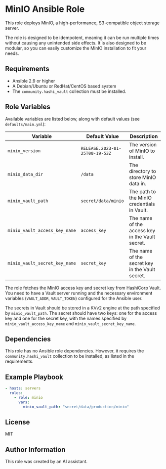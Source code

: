 # MinIO Ansible Role

This role deploys MinIO, a high-performance, S3-compatible object storage server.

The role is designed to be idempotent, meaning it can be run multiple times without causing any unintended side effects. It is also designed to be modular, so you can easily customize the MinIO installation to fit your needs.

## Requirements

- Ansible 2.9 or higher
- A Debian/Ubuntu or RedHat/CentOS based system
- The `community.hashi_vault` collection must be installed.

## Role Variables

Available variables are listed below, along with default values (see `defaults/main.yml`):

| Variable                      | Default Value                    | Description                                       |
| ----------------------------- | -------------------------------- | ------------------------------------------------- |
| `minio_version`               | `RELEASE.2023-01-25T00-19-53Z`   | The version of MinIO to install.                  |
| `minio_data_dir`              | `/data`                          | The directory to store MinIO data in.             |
| `minio_vault_path`            | `secret/data/minio`              | The path to the MinIO credentials in Vault.       |
| `minio_vault_access_key_name` | `access_key`                     | The name of the access key in the Vault secret.   |
| `minio_vault_secret_key_name` | `secret_key`                     | The name of the secret key in the Vault secret.   |

The role fetches the MinIO access key and secret key from HashiCorp Vault. You need to have a Vault server running and the necessary environment variables (`VAULT_ADDR`, `VAULT_TOKEN`) configured for the Ansible user.

The secrets in Vault should be stored in a KVv2 engine at the path specified by `minio_vault_path`. The secret should have two keys: one for the access key and one for the secret key, with the names specified by `minio_vault_access_key_name` and `minio_vault_secret_key_name`.

## Dependencies

This role has no Ansible role dependencies. However, it requires the `community.hashi_vault` collection to be installed, as listed in the requirements.

## Example Playbook

```yaml
- hosts: servers
  roles:
    - role: minio
      vars:
        minio_vault_path: "secret/data/production/minio"
```

## License

MIT

## Author Information

This role was created by an AI assistant.
